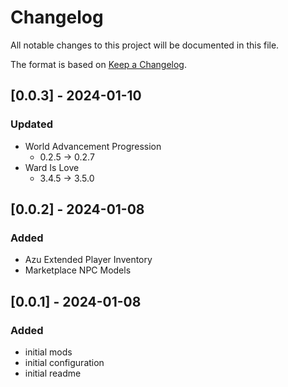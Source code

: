 # Changelog

All notable changes to this project will be documented in this file.

The format is based on [Keep a Changelog](https://keepachangelog.com/en/1.0.0/).

## [0.0.3] - 2024-01-10

### Updated

- World Advancement Progression
  - 0.2.5 -> 0.2.7
- Ward Is Love 
  - 3.4.5 -> 3.5.0

## [0.0.2] - 2024-01-08

### Added

- Azu Extended Player Inventory
- Marketplace NPC Models

## [0.0.1] - 2024-01-08

### Added

- initial mods
- initial configuration
- initial readme
